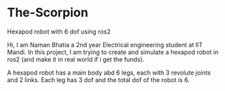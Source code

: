 # The-Scorpion
Hexapod robot with 6 dof using ros2

Hi, I am Naman Bhatia a 2nd year Electrical engineering student at IIT Mandi.
In this project, I am trying to create and simulate a hexapod robot in ros2 (and make it in real world if i get the funds).

A hexapod robot has a main body abd 6 legs, each with 3 revolute joints and 2 links. Each leg has 3 dof and the total dof of the robot is 6.
